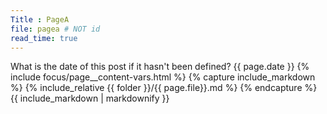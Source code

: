 ```yaml
---
Title : PageA
file: pagea # NOT id
read_time: true
---
```


What is the date of this post if it hasn't been defined? {{ page.date }}
{% include focus/page__content-vars.html %}
{% capture include_markdown %}
{% include_relative {{ folder }}/{{ page.file}}.md %}
{% endcapture %}
{{ include_markdown | markdownify }}

